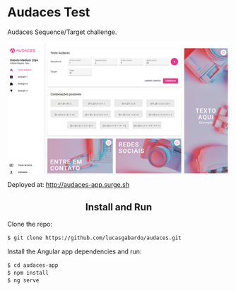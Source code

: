 # Audaces Test
Audaces Sequence/Target challenge.

![Audaces](audaces-readme-print.png)

Deployed at: http://audaces-app.surge.sh

<h2 align="center">Install and Run</h2>

Clone the repo:
```bash
$ git clone https://github.com/lucasgabardo/audaces.git
```

Install the Angular app dependencies and run:


```bash
$ cd audaces-app
$ npm install
$ ng serve
```

